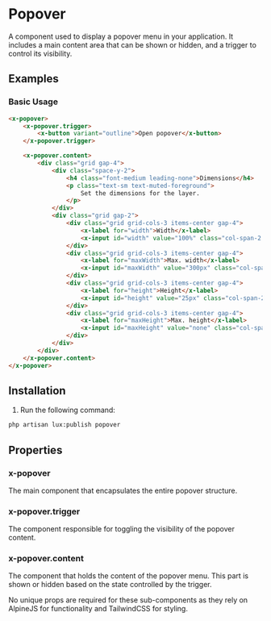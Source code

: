 # Popover
A component used to display a popover menu in your application. It includes a main content area that can be shown or hidden, and a trigger to control its visibility.

## Examples

### Basic Usage
```html
<x-popover>
    <x-popover.trigger>
        <x-button variant="outline">Open popover</x-button>
    </x-popover.trigger>

    <x-popover.content>
        <div class="grid gap-4">
            <div class="space-y-2">
                <h4 class="font-medium leading-none">Dimensions</h4>
                <p class="text-sm text-muted-foreground">
                    Set the dimensions for the layer.
                </p>
            </div>
            <div class="grid gap-2">
                <div class="grid grid-cols-3 items-center gap-4">
                    <x-label for="width">Width</x-label>
                    <x-input id="width" value="100%" class="col-span-2 h-8" />
                </div>
                <div class="grid grid-cols-3 items-center gap-4">
                    <x-label for="maxWidth">Max. width</x-label>
                    <x-input id="maxWidth" value="300px" class="col-span-2 h-8" />
                </div>
                <div class="grid grid-cols-3 items-center gap-4">
                    <x-label for="height">Height</x-label>
                    <x-input id="height" value="25px" class="col-span-2 h-8" />
                </div>
                <div class="grid grid-cols-3 items-center gap-4">
                    <x-label for="maxHeight">Max. height</x-label>
                    <x-input id="maxHeight" value="none" class="col-span-2 h-8" />
                </div>
            </div>
        </div>
    </x-popover.content>
</x-popover>
```

## Installation

1. Run the following command:

```bash
php artisan lux:publish popover
```



## Properties

### x-popover
The main component that encapsulates the entire popover structure.

### x-popover.trigger
The component responsible for toggling the visibility of the popover content.

### x-popover.content
The component that holds the content of the popover menu. This part is shown or hidden based on the state controlled by the trigger.

No unique props are required for these sub-components as they rely on AlpineJS for functionality and TailwindCSS for styling.